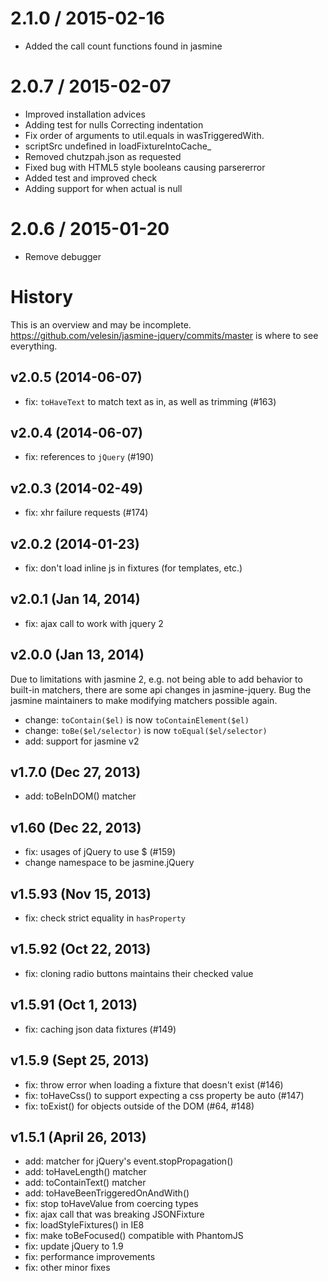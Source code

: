 
2.1.0 / 2015-02-16
==================

 * Added the call count functions found in jasmine

2.0.7 / 2015-02-07
==================

 * Improved installation advices
 * Adding test for nulls Correcting indentation
 * Fix order of arguments to util.equals in wasTriggeredWith.
 * scriptSrc undefined in loadFixtureIntoCache_
 * Removed chutzpah.json as requested
 * Fixed bug with HTML5 style booleans causing parsererror
 * Added test and improved check
 * Adding support for when actual is null

2.0.6 / 2015-01-20
==================

 * Remove debugger

# History

This is an overview and may be incomplete. https://github.com/velesin/jasmine-jquery/commits/master is where to see everything.

## v2.0.5 (2014-06-07)

  - fix: `toHaveText` to match text as in, as well as trimming (#163)

## v2.0.4 (2014-06-07)

  - fix: references to `jQuery` (#190)

## v2.0.3 (2014-02-49)

  - fix: xhr failure requests (#174)

## v2.0.2 (2014-01-23)

  - fix: don't load inline js in fixtures (for templates, etc.)

## v2.0.1 (Jan 14, 2014)

  - fix: ajax call to work with jquery 2

## v2.0.0 (Jan 13, 2014)

  Due to limitations with jasmine 2, e.g. not being able to add behavior to built-in matchers, there are some api changes in jasmine-jquery. Bug the jasmine maintainers to make modifying matchers possible again.

  - change: `toContain($el)` is now `toContainElement($el)`
  - change: `toBe($el/selector)` is now `toEqual($el/selector)`
  - add: support for jasmine v2


## v1.7.0 (Dec 27, 2013)
  - add: toBeInDOM() matcher

## v1.60 (Dec 22, 2013)
  - fix: usages of jQuery to use $ (#159)
  - change namespace to be jasmine.jQuery

## v1.5.93 (Nov 15, 2013)
  - fix: check strict equality in `hasProperty`

## v1.5.92 (Oct 22, 2013)
  - fix: cloning radio buttons maintains their checked value

## v1.5.91 (Oct 1, 2013)
  - fix: caching json data fixtures (#149)

## v1.5.9 (Sept 25, 2013)
  - fix: throw error when loading a fixture that doesn't exist (#146)
  - fix: toHaveCss() to support expecting a css property be auto (#147)
  - fix: toExist() for objects outside of the DOM (#64, #148)

## v1.5.1 (April 26, 2013)
  - add: matcher for jQuery's event.stopPropagation()
  - add: toHaveLength() matcher
  - add: toContainText() matcher
  - add: toHaveBeenTriggeredOnAndWith()
  - fix: stop toHaveValue from coercing types
  - fix: ajax call that was breaking JSONFixture
  - fix: loadStyleFixtures() in IE8
  - fix: make toBeFocused() compatible with PhantomJS
  - fix: update jQuery to 1.9
  - fix: performance improvements
  - fix: other minor fixes

